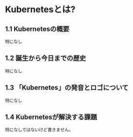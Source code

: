 # Kubernetesとは?
## 1.1 Kubernetesの概要
特になし
## 1.2 誕生から今日までの歴史
特になし
## 1.3 「Kubernetes」の発音とロゴについて
特になし
## 1.4 Kubernetesが解決する課題
特になしではないけど書きません。
